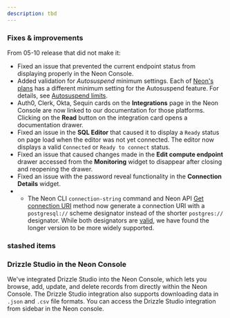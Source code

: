 ```yaml
---
description: tbd
---
```


### Fixes & improvements

From 05-10 release that did not make it:
- Fixed an issue that prevented the current endpoint status from displaying properly in the Neon Console.
- Added validation for _Autosuspend_ minimum settings. Each of [Neon's plans](https://neon.tech/docs/introduction/plans) has a different minimum setting for the Autosuspend feature. For details, see [Autosuspend limits](/docs/guides/auto-suspend-guide#autosuspend-limits).
- Auth0, Clerk, Okta, Sequin cards on the **Integrations** page in the Neon Console are now linked to our documentation for those platforms. Clicking on the **Read** button on the integration card opens a documentation drawer.
- Fixed an issue in the **SQL Editor** that caused it to display a `Ready` status on page load when the editor was not yet connected. The editor now displays a valid `Connected` or `Ready to connect` status.
- Fixed an issue that caused changes made in the **Edit compute endpoint** drawer accessed from the **Monitoring** widget to disappear after closing and reopening the drawer.
- Fixed an issue with the password reveal functionality in the **Connection Details** widget.
- - The Neon CLI `connection-string` command and Neon API [Get connection URI](https://api-docs.neon.tech/reference/getconnectionuri) method now generate a connection URI with a `postgresql://` scheme designator instead of the shorter `postgres://` designator. While both designators are [valid](https://www.postgresql.org/docs/current/libpq-connect.html#LIBPQ-CONNSTRING-URIS), we have found the longer version to be more widely supported.

### stashed items

### Drizzle Studio in the Neon Console

We've integrated Drizzle Studio into the Neon Console, which lets you browse, add, update, and delete records from directly within the Neon Console. The Drizzle Studio integration also supports downloading data in `.json` and `.csv` file formats. You can access the Drizzle Studio integration from sidebar in the Neon console.